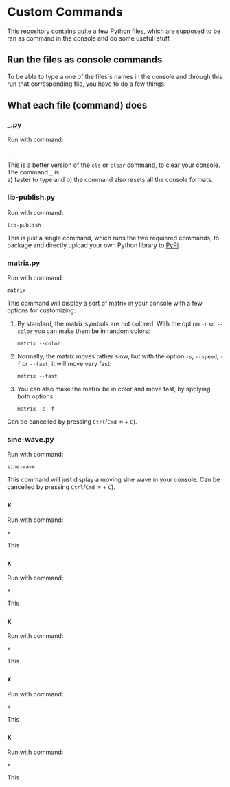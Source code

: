 # Custom Commands
This repository contains quite a few Python files, which are supposed to be ran as command in the console and do some usefull stuff.

## Run the files as console commands
To be able to type a one of the files's names in the console and through this run that corresponding file, you have to do a few things:<br>

## What each file (command) does

### _.py
Run with command:
```console
_
```
This is a better version of the `cls` or `clear` command, to clear your console. The command `_` is:<br>
a) faster to type and
b) the command also resets all the console formats.

### lib-publish.py
Run with command:
```console
lib-publish
```
This is just a single command, which runs the two requiered commands, to package and directly upload your own Python library to [PyPi](https://pypi.org/).
### matrix.py
Run with command:
```console
matrix
```
This command will display a sort of matrix in your console with a few options for customizing:
1. By standard, the matrix symbols are not colored. With the option `-c` or `--color` you can make them be in random colors:
   
   ```console
   matrix --color
   ```
3. Normally, the matrix moves rather slow, but with the option `-s`, `--speed`, `-f` or `--fast`, it will move very fast:
   
   ```console
   matrix --fast
   ```
3. You can also make the matrix be in color and move fast, by applying both options:

   ```console
   matrix -c -f
   ```
Can be cancelled by pressing `Ctrl`/`Cmd ⌘` + `C`).

### sine-wave.py
Run with command:
```console
sine-wave
```
This command will just display a moving sine wave in your console.
Can be cancelled by pressing `Ctrl`/`Cmd ⌘` + `C`).

### x
Run with command:
```console
x
```
This 

### x
Run with command:
```console
x
```
This 

### x
Run with command:
```console
x
```
This 

### x
Run with command:
```console
x
```
This 

### x
Run with command:
```console
x
```
This 
